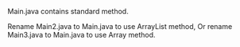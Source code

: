 Main.java contains standard method.

Rename Main2.java to Main.java to use ArrayList method,
Or rename Main3.java to Main.java to use Array method.
